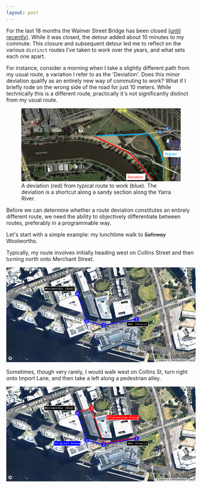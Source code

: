 ```yaml
---
layout: post
---
```


For the last 18 months the Walmer Street Bridge has been closed <a href="https://bicyclenetwork.com.au/newsroom/2023/12/20/walmer-street-bridge-ready-to-re-open/">(until recently)</a>. While it was closed, the detour added about 10 minutes to my commute. This closure and subsequent detour led me to reflect on the various `distinct` routes I've taken to work over the years, and what sets each one apart.

For instance, consider a morning when I take a slightly different path from my usual route, a variation I refer to as the 'Deviation'. Does this minor deviation qualify as an entirely new way of commuting to work? What if I briefly rode on the wrong side of the road for just 10 meters. While technically this is a different route, practically it's not significantly distinct from my usual route.

<figure>
  <img src="/assets/2023-12-26-img01.png" alt="Example Deviation" loading="lazy">
  <figcaption>
    A deviation (red) from typical route to work (blue). The deviation is a shortcut along a sandy section along the Yarra River.
  </figcaption>
</figure>

Before we can determine whether a route deviation constitutes an entirely different route, we need the ability to objectively differentiate between routes, preferably in a programmable way.

Let's start with a simple example: my lunchtime walk to ~~Safeway~~ Woolworths.

Typically, my route involves initially heading west on Collins Street and then turning north onto Merchant Street.

![Typical walk to Woolworths](/assets/2023-12-26-img02.png) 

Sometimes, though very rarely, I would walk west on Collins St, turn right onto Import Lane, and then take a left along a pedestrian alley.

![Rare route to Woolworths](/assets/2023-12-26-img03.png) 


